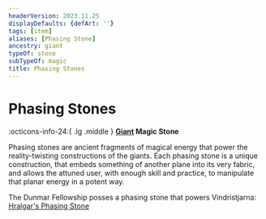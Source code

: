 ```yaml
---
headerVersion: 2023.11.25
displayDefaults: {defArt: ''}
tags: [item]
aliases: [Phasing Stone]
ancestry: giant
typeOf: stone
subTypeOf: magic
title: Phasing Stones
---
```

# Phasing Stones
:octicons-info-24:{ .lg .middle } **[Giant](<../../species/children-of-the-riving/giants.md>) Magic Stone**  

Phasing stones are ancient fragments of magical energy that power the reality-twisting constructions of the giants. Each phasing stone is a unique construction, that embeds something of another plane into its very fabric, and allows the attuned user, with enough skill and practice, to manipulate that planar energy in a potent way. 


The Dunmar Fellowship posses a phasing stone that powers Vindristjarna: [Hralgar's Phasing Stone](<../../campaigns/dunmari-frontier/treasure/hralgar-s-phasing-stone.md>)
